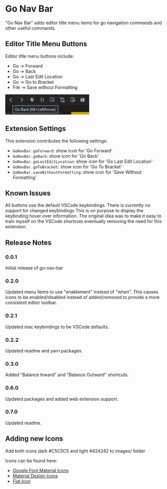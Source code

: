 # Go Nav Bar

 "Go Nav Bar" adds editor title menu items for go navigation commands and other useful commands.

## Editor Title Menu Buttons

Editor title menu buttons include:

- Go -> Forward
- Go -> Back
- Go -> Last Edit Location
- Go -> Go to Bracket
- File -> Save without Formatting

![Go Nav Bar Screenshot](/images/go_nav_bar_screenshot.png)

## Extension Settings

This extension contributes the following settings:

- `GoNavBar.goForward`: show icon for 'Go Forward'
- `GoNavBar.goBack`: show icon for 'Go Back'
- `GoNavBar.goLastEditLocation`: show icon for 'Go Last Edit Location'
- `GoNavBar.goToBracket`: show icon for 'Go To Bracket'
- `GoNavBar.saveWithoutFormatting`: show icon for 'Save Without Formatting'

## Known Issues

All buttons use the default VSCode keybindings.  There is currently no support for changed keybindings  This is on purpose to display the keybinding hover over information.  The original idea was to make it easy to train myself on the VSCode shortcuts eventually removing the need for this extension.

## Release Notes

### 0.0.1

Initial release of go-nav-bar

### 0.2.0

Updated menu items to use "enablement" instead of "when".  This causes icons to be enabled/disabled instead of added/removed to provide a more consistent editor toolbar.

### 0.2.1

Updated mac keybindings to be VSCode defaults.

### 0.2.2

Updated readme and yarn packages.

### 0.3.0

Added "Balance Inward" and "Balance Outward" shortcuts.

### 0.6.0

Updated packages and added web extension support.

### 0.7.0

Updated readme.

## Adding new Icons

Add both icons dark #C5C5C5 and light #424242 to images/ folder

Icons can be found here:

- [Google Font Material Icons](https://fonts.google.com/icons?selected=Material+Icons)
- [Material Design Icons](https://materialdesignicons.com/)
- [Flat Icon](https://www.flaticon.com/)
